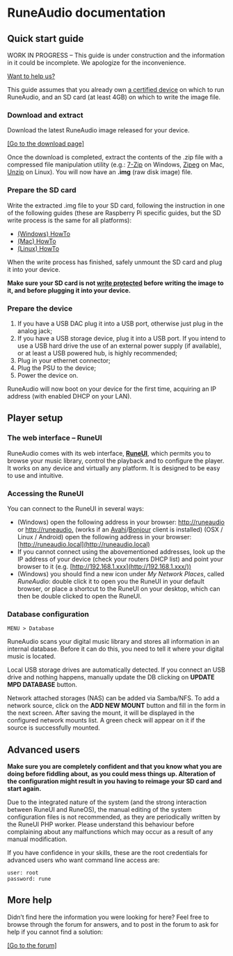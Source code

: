 # RuneAudio documentation

## Quick start guide

<div class="alert alert-warning">WORK IN PROGRESS &#8211; This guide is under construction and the information in it could be incomplete. We apologize for the inconvenience.</div>

[Want to help us?](http://www.runeaudio.com/forum/improve-the-docs-t332.html "RuneAudio Forum")

This guide assumes that you already own [a certified device](http://www.runeaudio.com/certified-devices/ "Certified devices") on which to run RuneAudio, and an SD card (at least 4GB) on which to write the image file.

### Download and extract

Download the latest RuneAudio image released for your device.

[[Go to the download page]](http://www.runeaudio.com/download/ "Download")

Once the download is completed, extract the contents of the .zip file with a compressed file manipulation utility (e.g.: [7-Zip](http://www.7-zip.org/download.html) on Windows, [Zipeg](http://www.zipeg.com/) on Mac, [Unzip](http://linux.about.com/od/commands/l/blcmdl1_unzip.htm) on Linux). You will now have an **.img** (raw disk image) file.

### Prepare the SD card

Write the extracted .img file to your SD card, following the instruction in one of the following guides (these are Raspberry Pi specific guides, but the SD write process is the same for all platforms):

*   [(Windows) HowTo](http://elinux.org/RPi_Easy_SD_Card_Setup#Using_the_Win32DiskImager_program)
*   [(Mac) HowTo](http://elinux.org/RPi_Easy_SD_Card_Setup#Run_an_App_.28Only_with_graphical_interface.29)
*   [(Linux) HowTo](http://elinux.org/RPi_Easy_SD_Card_Setup#Using_ImageWriter_.28graphical_interface.29)

When the write process has finished, safely unmount the SD card and plug it into your device.

**Make sure your SD card is not [write protected](http://kb.sandisk.com/app/answers/detail/a_id/1102/~/memory-card-is-write-protected-or-locked) before writing the image to it, and before plugging it into your device.**

### Prepare the device

1.  If you have a USB DAC plug it into a USB port, otherwise just plug in the analog jack;
2.  If you have a USB storage device, plug it into a USB port. If you intend to use a USB hard drive the use of an external power supply (if available), or at least a USB powered hub, is highly recommended;
3.  Plug in your ethernet connector;
4.  Plug the PSU to the device;
5.  Power the device on.

RuneAudio will now boot on your device for the first time, acquiring an IP address (with enabled DHCP on your LAN).

## Player setup

### The web interface &#8211; RuneUI

RuneAudio comes with its web interface, **[RuneUI](http://www.runeaudio.com/about/#runeui "RuneUI")**, which permits you to browse your music library, control the playback and to configure the player. It works on any device and virtually any platform. It is designed to be easy to use and intuitive.

### Accessing the RuneUI

You can connect to the RuneUI in several ways:

*   (Windows) open the following address in your browser: [http://runeaudio](http://runeaudio) or [http://runeaudio.](http://runeaudio.) (works if an [Avahi](http://en.wikipedia.org/wiki/Avahi_%28software%29 "Avahi")/[Bonjour](http://en.wikipedia.org/wiki/Bonjour_%28software%29 "Bonjour") client is installed)
 (OSX / Linux / Android) open the following address in your browser: [http://runeaudio.local](http://runeaudio.local)
*   If you cannot connect using the abovementioned addresses, look up the IP address of your device (check your routers DHCP list) and point your browser to it (e.g. [http://192.168.1.xxx](http://192.168.1.xxx/))
*   (Windows) you should find a new icon under _My Network Places_, called _RuneAudio_: double click it to open you the RuneUI in your default browser, or place a shortcut to the RuneUI on your desktop, which can then be double clicked to open the RuneUI.

### Database configuration

    MENU > Database

RuneAudio scans your digital music library and stores all information in an internal database.
Before it can do this, you need to tell it where your digital music is located.

Local USB storage drives are automatically detected. If you connect an USB drive and nothing happens, manually update the DB clicking on **UPDATE MPD DATABASE** button.

Network attached storages (NAS) can be added via Samba/NFS. To add a network source, click on the **ADD NEW MOUNT** button and fill in the form in the next screen. After saving the mount, it will be displayed in the configured network mounts list. A green check will appear on it if the source is successfully mounted.

## Advanced users

**Make sure you are completely confident and that you know what you are doing before fiddling about, as you could mess things up. Alteration of the configuration might result in you having to reimage your SD card and start again.**

Due to the integrated nature of the system (and the strong interaction between RuneUI and RuneOS), the manual editing of the system configuration files is not recommended, as they are periodically written by the RuneUI PHP worker. Please understand this behaviour before complaining about any malfunctions which may occur as a result of any manual modification.

If you have confidence in your skills, these are the root credentials for advanced users who want command line access are:

    user: root
    password: rune

## More help

Didn&#8217;t find here the information you were looking for here?
 Feel free to browse through the forum for answers, and to post in the forum to ask for help if you cannot find a solution:

[[Go to the forum]](http://www.runeaudio.com/forum/ "RuneAudio Forum")